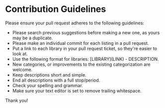 # Contribution Guidelines
Please ensure your pull request adheres to the following guidelines:

* Please search previous suggestions before making a new one, as yours may be a duplicate.
* Please make an individual commit for each listing in a pull request.
* Put a link to each library in your pull request ticket, so they're easier to look at.
* Use the following format for libraries: \[LIBRARY\]\(LINK\) - DESCRIPTION.
* New categories, or improvements to the existing categorization are welcome.
* Keep descriptions short and simple. 
* End all descriptions with a full stop/period.
* Check your spelling and grammar.
* Make sure your text editor is set to remove trailing whitespace.

Thank you!
